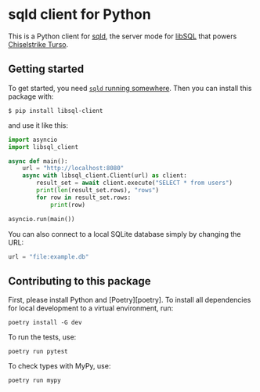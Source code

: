 # sqld client for Python

This is a Python client for [sqld][sqld], the server mode for [libSQL][libsql] that powers [Chiselstrike
Turso][turso].

[sqld]: https://github.com/libsql/sqld
[libsql]: https://libsql.org/
[turso]: https://blog.chiselstrike.com/announcing-chiselstrike-turso-164472456b29

## Getting started

To get started, you need [`sqld` running somewhere][sqld]. Then you can install this package with:

```
$ pip install libsql-client
```

and use it like this:

```python
import asyncio
import libsql_client

async def main():
    url = "http://localhost:8080"
    async with libsql_client.Client(url) as client:
        result_set = await client.execute("SELECT * from users")
        print(len(result_set.rows), "rows")
        for row in result_set.rows:
            print(row)

asyncio.run(main())
```

You can also connect to a local SQLite database simply by changing the URL:

```python
url = "file:example.db"
```

## Contributing to this package

First, please install Python and [Poetry][poetry]. To install all dependencies for local development to a
virtual environment, run:

```
poetry install -G dev
```

To run the tests, use:

```
poetry run pytest
```

To check types with MyPy, use:

```
poetry run mypy
```
